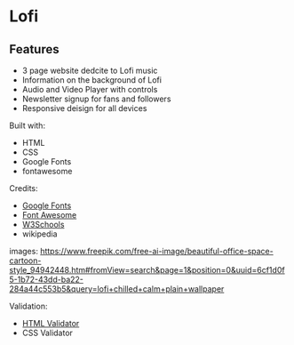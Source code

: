 # Lofi

## Features

- 3 page website dedcite to Lofi music
- Information on the background of Lofi 
- Audio and Video Player with controls
- Newsletter signup for fans and followers
- Responsive deisign for all devices


Built with:
- HTML
- CSS
- Google Fonts
- fontawesome

Credits:
- [Google Fonts](https://fonts.google.com/)
- [Font Awesome](https://fontawesome.com/)
- [W3Schools](https://www.w3schools.com/)
- wikipedia

images:
https://www.freepik.com/free-ai-image/beautiful-office-space-cartoon-style_94942448.htm#fromView=search&page=1&position=0&uuid=6cf1d0f5-1b72-43dd-ba22-284a44c553b5&query=lofi+chilled+calm+plain+wallpaper

Validation:
- [HTML Validator](https://validator.w3.org/)
- CSS Validator 